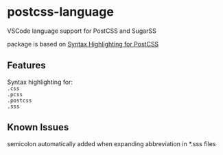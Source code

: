 # postcss-language

VSCode language support for PostCSS and SugarSS

package is based on [Syntax Highlighting for PostCSS](https://github.com/hudochenkov/Syntax-highlighting-for-PostCSS)

## Features

Syntax highlighting for:  
``.css``  
``.pcss``  
``.postcss``  
```.sss```

## Known Issues

semicolon automatically added when expanding abbreviation in *.sss files